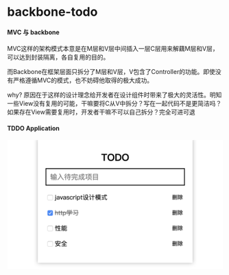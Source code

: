# backbone-todo

#### MVC 与 backbone

MVC这样的架构模式本意是在M层和V层中间插入一层C层用来解藕M层和V层，可以达到封装隔离，各自复用的目的。

而Backbone在框架层面只拆分了M层和V层，V包含了Controller的功能。即使没有严格遵循MVC的模式，也不妨碍他取得的极大成功。

why? 原因在于这样的设计理念给开发者在设计组件时带来了极大的灵活性。明知一些View没有复用的可能，干嘛要将C从V中拆分？写在一起代码不是更简洁吗？如果存在View需要复用时，开发者干嘛不可以自己拆分？完全可进可退

#### TDDO Application

![](https://raw.githubusercontent.com/jan-wong/backbone-todo/master/src/assets/01.png)